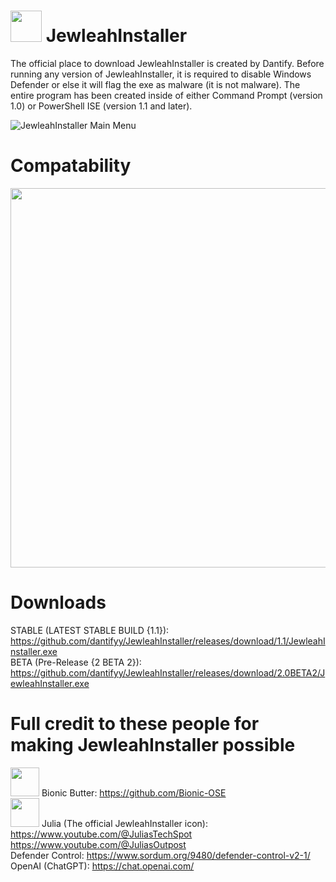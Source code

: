# <img src="https://i.imgur.com/ITKjM1A.jpeg" width="50" height="50"> JewleahInstaller
The official place to download JewleahInstaller is created by Dantify. Before running any version of JewleahInstaller, it is required to disable Windows Defender or else it will flag the exe as malware (it is not malware). The entire program has been created inside of either Command Prompt (version 1.0) or PowerShell ISE (version 1.1 and later).

![JewleahInstaller Main Menu](https://i.imgur.com/ogZrQqQ.png)

# Compatability
<img src="https://i.imgur.com/3Ru0Kuz.png" width="1080" height="607">

# Downloads
STABLE (LATEST STABLE BUILD {1.1}): https://github.com/dantifyy/JewleahInstaller/releases/download/1.1/JewleahInstaller.exe <br>
BETA (Pre-Release {2 BETA 2}): https://github.com/dantifyy/JewleahInstaller/releases/download/2.0BETA2/JewleahInstaller.exe

# Full credit to these people for making JewleahInstaller possible
<img src="https://i.imgur.com/YJ5DFxV.jpeg" width="46" height="46"> Bionic Butter: https://github.com/Bionic-OSE
<br>
<img src="https://i.imgur.com/WBQ7kGK.jpeg" width="46" height="46"> Julia (The official JewleahInstaller icon): https://www.youtube.com/@JuliasTechSpot https://www.youtube.com/@JuliasOutpost
<br>
Defender Control: https://www.sordum.org/9480/defender-control-v2-1/
<br>
OpenAI (ChatGPT): https://chat.openai.com/
